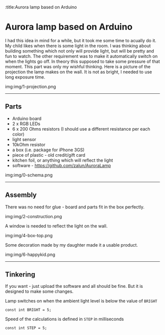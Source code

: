 :title:Aurora lamp based on Arduino

# Aurora lamp based on Arduino

I had this idea in mind for a while, but it took me some time to acually do it.
My child likes when there is some light in the room. I was thinking about 
building something which not only will provide light, but will be pretty and
fun to watch. The other requirement was to make it automatically switch on
when the lights go off. In theory this supposed to take some pressure of
that moment. This part was only my wishful thinking. Here is a picture of the
projection the lamp makes on the wall. It is not as bright, I needed to use
long exposure time.

img:img/1-projection.png

---

## Parts

* Arduino board
* 2 x RGB LEDs
* 6 x 200 Ohms resistors (I should use a different resistance per each color)
* light sensor
* 10kOhm resistor
* a box (i.e. package for iPhone 3GS)
* piece of plastic - old credit/gift card
* kitchen foil, or anything which will reflect the light
* software - https://github.com/zalun/AuroraLamp

img:img/0-schema.png

---

## Assembly

There was no need for glue - board and parts fit in the box perfectly.

img:img/2-construction.png

A window is needed to reflect the light on the wall.

img:img/4-box-top.png

Some decoration made by my daughter made it a usable product.

img:img/6-happykid.png

---

## Tinkering

If you want - just upload the software and all should be fine. But it is 
designed to make some changes.

Lamp switches on when the ambient light level is below the value of `BRIGHT`

```const int BRIGHT = 5;```

Speed of the calculations is defined in `STEP` in milliseconds

```const int STEP = 5;```
